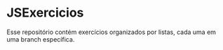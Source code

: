 # JSExercicios
Esse repositório contém exercícios organizados por listas, cada uma em uma branch específica.
